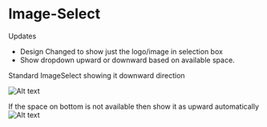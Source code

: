 Image-Select
============

Updates
- Design Changed to show just the logo/image in selection box
- Show dropdown upward or downward based on available space.

Standard ImageSelect showing it downward direction

![Alt text](http://unirazz.com/ImageSelect/downward.png "Image Select")


If the space on bottom is not available then show it as upward automatically
![Alt text](http://unirazz.com/ImageSelect/upward.png "Image Select")
